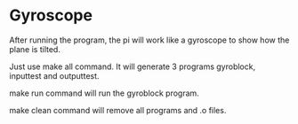 # Gyroscope

After running the program, the pi will work like a gyroscope to show how the plane is tilted.

Just use make all command. It will generate 3 programs gyroblock, inputtest and outputtest.

make run command will run the gyroblock program.

make clean command will remove all programs and .o files.
